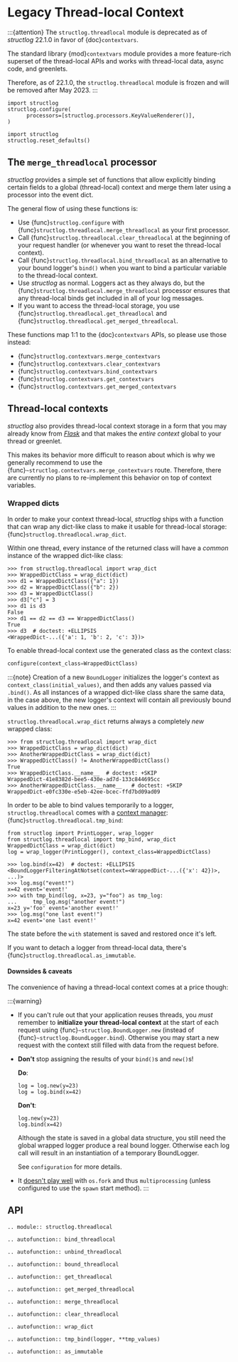 # Legacy Thread-local Context

:::{attention}
The `structlog.threadlocal` module is deprecated as of *structlog* 22.1.0 in favor of {doc}`contextvars`.

The standard library {mod}`contextvars` module provides a more feature-rich superset of the thread-local APIs and works with thread-local data, async code, and greenlets.

Therefore, as of 22.1.0, the `structlog.threadlocal` module is frozen and will be removed after May 2023.
:::

```{testsetup} *
import structlog
structlog.configure(
      processors=[structlog.processors.KeyValueRenderer()],
)
```

```{testcleanup} *
import structlog
structlog.reset_defaults()
```


## The `merge_threadlocal` processor

*structlog* provides a simple set of functions that allow explicitly binding certain fields to a global (thread-local) context and merge them later using a processor into the event dict.

The general flow of using these functions is:

- Use {func}`structlog.configure` with {func}`structlog.threadlocal.merge_threadlocal` as your first processor.
- Call {func}`structlog.threadlocal.clear_threadlocal` at the beginning of your request handler (or whenever you want to reset the thread-local context).
- Call {func}`structlog.threadlocal.bind_threadlocal` as an alternative to your bound logger's `bind()` when you want to bind a particular variable to the thread-local context.
- Use *structlog* as normal.
  Loggers act as they always do, but the {func}`structlog.threadlocal.merge_threadlocal` processor ensures that any thread-local binds get included in all of your log messages.
- If you want to access the thread-local storage, you use {func}`structlog.threadlocal.get_threadlocal` and {func}`structlog.threadlocal.get_merged_threadlocal`.

These functions map 1:1 to the {doc}`contextvars` APIs, so please use those instead:

- {func}`structlog.contextvars.merge_contextvars`
- {func}`structlog.contextvars.clear_contextvars`
- {func}`structlog.contextvars.bind_contextvars`
- {func}`structlog.contextvars.get_contextvars`
- {func}`structlog.contextvars.get_merged_contextvars`


## Thread-local contexts

*structlog* also provides thread-local context storage in a form that you may already know from [*Flask*](https://flask.palletsprojects.com/en/latest/design/#thread-locals) and that makes the *entire context* global to your thread or greenlet.

This makes its behavior more difficult to reason about which is why we generally recommend to use the {func}`~structlog.contextvars.merge_contextvars` route.
Therefore, there are currently no plans to re-implement this behavior on top of context variables.


### Wrapped dicts

In order to make your context thread-local, *structlog* ships with a function that can wrap any dict-like class to make it usable for thread-local storage: {func}`structlog.threadlocal.wrap_dict`.

Within one thread, every instance of the returned class will have a *common* instance of the wrapped dict-like class:

```{doctest}
>>> from structlog.threadlocal import wrap_dict
>>> WrappedDictClass = wrap_dict(dict)
>>> d1 = WrappedDictClass({"a": 1})
>>> d2 = WrappedDictClass({"b": 2})
>>> d3 = WrappedDictClass()
>>> d3["c"] = 3
>>> d1 is d3
False
>>> d1 == d2 == d3 == WrappedDictClass()
True
>>> d3  # doctest: +ELLIPSIS
<WrappedDict-...({'a': 1, 'b': 2, 'c': 3})>
```

To enable thread-local context use the generated class as the context class:

```python
configure(context_class=WrappedDictClass)
```

:::{note}
Creation of a new `BoundLogger` initializes the logger's context as `context_class(initial_values)`, and then adds any values passed via `.bind()`.
As all instances of a wrapped dict-like class share the same data, in the case above, the new logger's context will contain all previously bound values in addition to the new ones.
:::

`structlog.threadlocal.wrap_dict` returns always a completely *new* wrapped class:

```{doctest}
>>> from structlog.threadlocal import wrap_dict
>>> WrappedDictClass = wrap_dict(dict)
>>> AnotherWrappedDictClass = wrap_dict(dict)
>>> WrappedDictClass() != AnotherWrappedDictClass()
True
>>> WrappedDictClass.__name__  # doctest: +SKIP
WrappedDict-41e8382d-bee5-430e-ad7d-133c844695cc
>>> AnotherWrappedDictClass.__name__   # doctest: +SKIP
WrappedDict-e0fc330e-e5eb-42ee-bcec-ffd7bd09ad09
```

In order to be able to bind values temporarily to a logger, `structlog.threadlocal` comes with a [context manager](https://docs.python.org/2/library/stdtypes.html#context-manager-types): {func}`structlog.threadlocal.tmp_bind`:

```{testsetup} ctx
from structlog import PrintLogger, wrap_logger
from structlog.threadlocal import tmp_bind, wrap_dict
WrappedDictClass = wrap_dict(dict)
log = wrap_logger(PrintLogger(), context_class=WrappedDictClass)
```

```{doctest} ctx
>>> log.bind(x=42)  # doctest: +ELLIPSIS
<BoundLoggerFilteringAtNotset(context=<WrappedDict-...({'x': 42})>, ...)>
>>> log.msg("event!")
x=42 event='event!'
>>> with tmp_bind(log, x=23, y="foo") as tmp_log:
...     tmp_log.msg("another event!")
x=23 y='foo' event='another event!'
>>> log.msg("one last event!")
x=42 event='one last event!'
```

The state before the `with` statement is saved and restored once it's left.

If you want to detach a logger from thread-local data, there's {func}`structlog.threadlocal.as_immutable`.


#### Downsides & caveats

The convenience of having a thread-local context comes at a price though:

:::{warning}
- If you can't rule out that your application reuses threads, you *must* remember to **initialize your thread-local context** at the start of each request using {func}`~structlog.BoundLogger.new` (instead of {func}`~structlog.BoundLogger.bind`).
  Otherwise you may start a new request with the context still filled with data from the request before.

- **Don't** stop assigning the results of your `bind()`s and `new()`s!

  **Do**:

  ```
  log = log.new(y=23)
  log = log.bind(x=42)
  ```

  **Don't**:

  ```
  log.new(y=23)
  log.bind(x=42)
  ```

  Although the state is saved in a global data structure, you still need the global wrapped logger produce a real bound logger.
  Otherwise each log call will result in an instantiation of a temporary BoundLogger.

  See `configuration` for more details.

- It [doesn't play well](https://github.com/hynek/structlog/issues/296) with `os.fork` and thus `multiprocessing` (unless configured to use the `spawn` start method).
:::


## API

```{eval-rst}
.. module:: structlog.threadlocal

.. autofunction:: bind_threadlocal

.. autofunction:: unbind_threadlocal

.. autofunction:: bound_threadlocal

.. autofunction:: get_threadlocal

.. autofunction:: get_merged_threadlocal

.. autofunction:: merge_threadlocal

.. autofunction:: clear_threadlocal

.. autofunction:: wrap_dict

.. autofunction:: tmp_bind(logger, **tmp_values)

.. autofunction:: as_immutable
```
